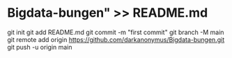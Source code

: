 # Bigdata-bungen" >> README.md
git init
git add README.md
git commit -m "first commit"
git branch -M main
git remote add origin https://github.com/darkanonymus/Bigdata-bungen.git
git push -u origin main
